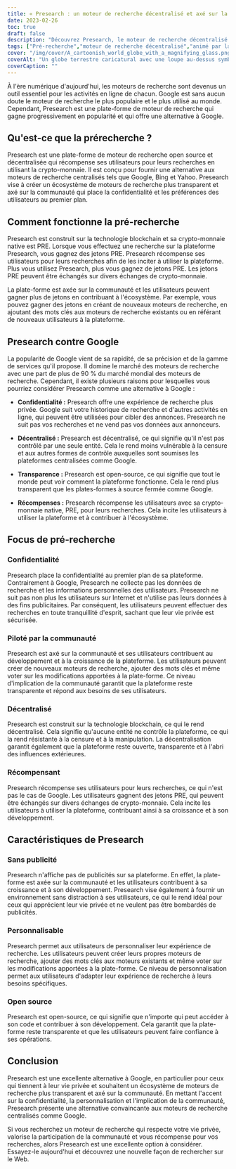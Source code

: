 ```yaml
---
title: « Presearch : un moteur de recherche décentralisé et axé sur la communauté »
date: 2023-02-26
toc: true
draft: false
description: "Découvrez Presearch, le moteur de recherche décentralisé et communautaire qui récompense les utilisateurs avec de la crypto-monnaie et respecte leur vie privée."
tags: ["Pré-recherche","moteur de recherche décentralisé","animé par la communauté","récompenses de crypto-monnaie","confidentialité","alternative à Google","la technologie de la chaîne de blocs","Open source","expérience de recherche personnalisable","pas de pubs","Balises optimisées pour le référencement","écosystème des moteurs de recherche","confidentialité Internet","moteur de recherche transparent","recherches incitatives","marché mondial des moteurs de recherche","chaîne de blocs","confidentialité numérique",« confidentialité en ligne »,"décentralisation"]
cover: "/img/cover/A_cartoonish_world_globe_with_a_magnifying_glass.png"
coverAlt: "Un globe terrestre caricatural avec une loupe au-dessus symbolisant la plate-forme Presearch en tant que moteur de recherche communautaire et décentralisé"
coverCaption: ""
---
```


À l'ère numérique d'aujourd'hui, les moteurs de recherche sont devenus un outil essentiel pour les activités en ligne de chacun. Google est sans aucun doute le moteur de recherche le plus populaire et le plus utilisé au monde. Cependant, Presearch est une plate-forme de moteur de recherche qui gagne progressivement en popularité et qui offre une alternative à Google.

## Qu'est-ce que la prérecherche ?

Presearch est une plate-forme de moteur de recherche open source et décentralisée qui récompense ses utilisateurs pour leurs recherches en utilisant la crypto-monnaie. Il est conçu pour fournir une alternative aux moteurs de recherche centralisés tels que Google, Bing et Yahoo. Presearch vise à créer un écosystème de moteurs de recherche plus transparent et axé sur la communauté qui place la confidentialité et les préférences des utilisateurs au premier plan.

## Comment fonctionne la pré-recherche

Presearch est construit sur la technologie blockchain et sa crypto-monnaie native est PRE. Lorsque vous effectuez une recherche sur la plateforme Presearch, vous gagnez des jetons PRE. Presearch récompense ses utilisateurs pour leurs recherches afin de les inciter à utiliser la plateforme. Plus vous utilisez Presearch, plus vous gagnez de jetons PRE. Les jetons PRE peuvent être échangés sur divers échanges de crypto-monnaie.

La plate-forme est axée sur la communauté et les utilisateurs peuvent gagner plus de jetons en contribuant à l'écosystème. Par exemple, vous pouvez gagner des jetons en créant de nouveaux moteurs de recherche, en ajoutant des mots clés aux moteurs de recherche existants ou en référant de nouveaux utilisateurs à la plateforme.

## Presearch contre Google

La popularité de Google vient de sa rapidité, de sa précision et de la gamme de services qu'il propose. Il domine le marché des moteurs de recherche avec une part de plus de 90 % du marché mondial des moteurs de recherche. Cependant, il existe plusieurs raisons pour lesquelles vous pourriez considérer Presearch comme une alternative à Google :

- **Confidentialité :** Presearch offre une expérience de recherche plus privée. Google suit votre historique de recherche et d'autres activités en ligne, qui peuvent être utilisées pour cibler des annonces. Presearch ne suit pas vos recherches et ne vend pas vos données aux annonceurs.

- **Décentralisé :** Presearch est décentralisé, ce qui signifie qu'il n'est pas contrôlé par une seule entité. Cela le rend moins vulnérable à la censure et aux autres formes de contrôle auxquelles sont soumises les plateformes centralisées comme Google.

- **Transparence :** Presearch est open-source, ce qui signifie que tout le monde peut voir comment la plateforme fonctionne. Cela le rend plus transparent que les plates-formes à source fermée comme Google.

- **Récompenses :** Presearch récompense les utilisateurs avec sa crypto-monnaie native, PRE, pour leurs recherches. Cela incite les utilisateurs à utiliser la plateforme et à contribuer à l'écosystème.

## Focus de pré-recherche

### Confidentialité

Presearch place la confidentialité au premier plan de sa plateforme. Contrairement à Google, Presearch ne collecte pas les données de recherche et les informations personnelles des utilisateurs. Presearch ne suit pas non plus les utilisateurs sur Internet et n'utilise pas leurs données à des fins publicitaires. Par conséquent, les utilisateurs peuvent effectuer des recherches en toute tranquillité d'esprit, sachant que leur vie privée est sécurisée.

### Piloté par la communauté

Presearch est axé sur la communauté et ses utilisateurs contribuent au développement et à la croissance de la plateforme. Les utilisateurs peuvent créer de nouveaux moteurs de recherche, ajouter des mots clés et même voter sur les modifications apportées à la plate-forme. Ce niveau d'implication de la communauté garantit que la plateforme reste transparente et répond aux besoins de ses utilisateurs.

### Décentralisé

Presearch est construit sur la technologie blockchain, ce qui le rend décentralisé. Cela signifie qu'aucune entité ne contrôle la plateforme, ce qui la rend résistante à la censure et à la manipulation. La décentralisation garantit également que la plateforme reste ouverte, transparente et à l'abri des influences extérieures.

### Récompensant

Presearch récompense ses utilisateurs pour leurs recherches, ce qui n'est pas le cas de Google. Les utilisateurs gagnent des jetons PRE, qui peuvent être échangés sur divers échanges de crypto-monnaie. Cela incite les utilisateurs à utiliser la plateforme, contribuant ainsi à sa croissance et à son développement.

## Caractéristiques de Presearch

### Sans publicité

Presearch n'affiche pas de publicités sur sa plateforme. En effet, la plate-forme est axée sur la communauté et les utilisateurs contribuent à sa croissance et à son développement. Presearch vise également à fournir un environnement sans distraction à ses utilisateurs, ce qui le rend idéal pour ceux qui apprécient leur vie privée et ne veulent pas être bombardés de publicités.

### Personnalisable

Presearch permet aux utilisateurs de personnaliser leur expérience de recherche. Les utilisateurs peuvent créer leurs propres moteurs de recherche, ajouter des mots clés aux moteurs existants et même voter sur les modifications apportées à la plate-forme. Ce niveau de personnalisation permet aux utilisateurs d'adapter leur expérience de recherche à leurs besoins spécifiques.

### Open source

Presearch est open-source, ce qui signifie que n'importe qui peut accéder à son code et contribuer à son développement. Cela garantit que la plate-forme reste transparente et que les utilisateurs peuvent faire confiance à ses opérations.

## Conclusion

Presearch est une excellente alternative à Google, en particulier pour ceux qui tiennent à leur vie privée et souhaitent un écosystème de moteurs de recherche plus transparent et axé sur la communauté. En mettant l'accent sur la confidentialité, la personnalisation et l'implication de la communauté, Presearch présente une alternative convaincante aux moteurs de recherche centralisés comme Google.

Si vous recherchez un moteur de recherche qui respecte votre vie privée, valorise la participation de la communauté et vous récompense pour vos recherches, alors Presearch est une excellente option à considérer. Essayez-le aujourd'hui et découvrez une nouvelle façon de rechercher sur le Web.
